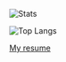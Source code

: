 ![Stats](https://github-readme-stats-dtcxzyw.vercel.app/api?username=dtcxzyw&show_icons=true&count_private=true&theme=dark)

![Top Langs](https://github-readme-stats-dtcxzyw.vercel.app/api/top-langs/?username=dtcxzyw&layout=compact&hide=shell,tex,makefile,roff,html,m4,objective-c,objective-c%2B%2B&theme=dark)

[My resume](resume_yingweizheng.pdf)

